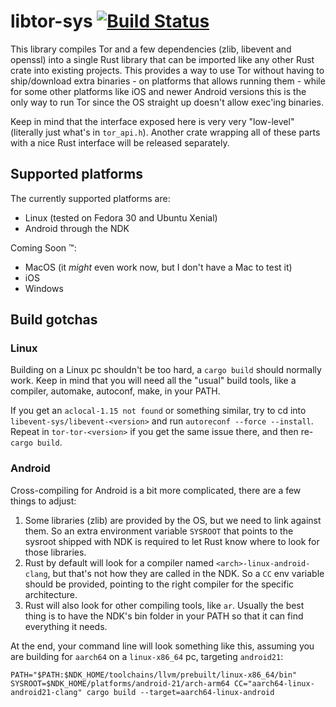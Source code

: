 # libtor-sys [![Build Status](https://travis-ci.org/MagicalBitcoin/libtor-sys.svg?branch=master)](https://travis-ci.org/MagicalBitcoin/libtor-sys)

This library compiles Tor and a few dependencies (zlib, libevent and openssl) into a single Rust library that can be imported like any other Rust crate into existing projects.
This provides a way to use Tor without having to ship/download extra binaries - on platforms that allows running them - while for some other platforms like
iOS and newer Android versions this is the only way to run Tor since the OS straight up doesn't allow exec'ing binaries.

Keep in mind that the interface exposed here is very very "low-level" (literally just what's in `tor_api.h`). Another crate wrapping all of these parts with a nice Rust interface will
be released separately.

## Supported platforms

The currently supported platforms are:

* Linux (tested on Fedora 30 and Ubuntu Xenial)
* Android through the NDK

Coming Soon :tm::

* MacOS (it *might* even work now, but I don't have a Mac to test it)
* iOS
* Windows

## Build gotchas

### Linux

Building on a Linux pc shouldn't be too hard, a `cargo build` should normally work. Keep in mind that you will need all the "usual" build tools, like a compiler, automake, autoconf, make, in your PATH.

If you get an `aclocal-1.15 not found` or something similar, try to cd into `libevent-sys/libevent-<version>` and run `autoreconf --force --install`. Repeat in `tor-tor-<version>` if you get the
same issue there, and then re-`cargo build`.

### Android

Cross-compiling for Android is a bit more complicated, there are a few things to adjust:
1. Some libraries (zlib) are provided by the OS, but we need to link against them. So an extra environment variable `SYSROOT` that points to the sysroot shipped with NDK is required to let Rust
know where to look for those libraries.
2. Rust by default will look for a compiler named `<arch>-linux-android-clang`, but that's not how they are called in the NDK. So a `CC` env variable should be provided, pointing to the right compiler
for the specific architecture.
3. Rust will also look for other compiling tools, like `ar`. Usually the best thing is to have the NDK's bin folder in your PATH so that it can find everything it needs.

At the end, your command line will look something like this, assuming you are building for `aarch64` on a `linux-x86_64` pc, targeting `android21`:

```
PATH="$PATH:$NDK_HOME/toolchains/llvm/prebuilt/linux-x86_64/bin" SYSROOT=$NDK_HOME/platforms/android-21/arch-arm64 CC="aarch64-linux-android21-clang" cargo build --target=aarch64-linux-android
```
